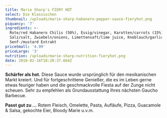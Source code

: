 ```yaml
---
title: Marie Sharp's FIERY HOT
select: Die Klassischen
thumbnail: /uploads/marie-sharp-habanero-pepper-sauce-fieryhot.png
piquancy: '7'
ingredients: >-
  Rote/red Habanero Chilis (50%), Essig/vinegar, Karotten/carrots (15%),
  Salz/salt, Zwiebeln/onions, Limettensaft/lime juice, Knoblauch/garlic, Aroma
  Senf-/mustard Extrakt
priceSmall: '4.99'
priceLarge: '3'
nutrition: /uploads/marie-sharp-nutrition-fieryhot.png
date: 2018-02-16T18:28:37.664Z
---
```

**Schärfer als hot.** Diese Sauce wurde ursprünglich für den mexikanischen Markt kreiert. Und für fortgeschrittene Genießer, die es im Leben gerne etwas feuriger haben und die geschmackvolle Fiesta auf der Zunge nicht scheuen. Sehr zu empfehlen als Grundausstattung Ihres nächsten Gaucho Barbecue.

**Passt gut zu ...** Rotem Fleisch, Omelette, Pasta, Aufläufe, Pizza, Guacamole & Salsa, gekochte Eier, Bloody Marie u.v.m.
